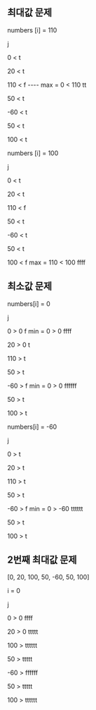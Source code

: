 ## 최대값 문제 

numbers [i] = 110

j 

0 < t

20 < t

110 < f     ---- max = 0 < 110 tt 

50 < t

-60 < t

50 < t

100 < t



numbers [i] = 100

j 

0 < t

20 < t

110 < f  

50 < t

-60 < t

50 < t

100 < f      max = 110 < 100    ffff



## 최소값 문제

numbers[i] = 0

j

0 > 0 f        min = 0 > 0 ffff

20 > 0 t

110 > t

50 > t

-60 > f       min = 0 > 0 ffffff

50 > t

100 > t



numbers[i] = -60

j

0 > t       

20 > t

110 > t

50 > t

-60 > f       min = 0 > -60   tttttt

50 > t

100 > t



## 2번째 최대값 문제

[0, 20, 100, 50, -60, 50, 100]

i = 0

j

0 > 0 ffff

20 > 0 ttttt

100 > tttttt

50 > ttttt

-60 > ffffff

50 > ttttt

100 > tttttt